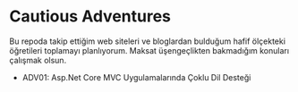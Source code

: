 # Cautious Adventures

Bu repoda takip ettiğim web siteleri ve bloglardan bulduğum hafif ölçekteki öğretileri toplamayı planlıyorum. Maksat üşengeçlikten bakmadığım konuları çalışmak olsun.

- ADV01: Asp.Net Core MVC Uygulamalarında Çoklu Dil Desteği